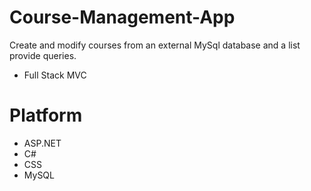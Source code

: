 # Course-Management-App
Create and modify courses from an external MySql database and a list provide queries.
  - Full Stack MVC
  
# Platform
  - ASP.NET
  - C#
  - CSS
  - MySQL
